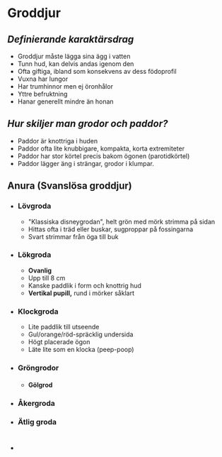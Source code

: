# Groddjur
## *Definierande karaktärsdrag*
- Groddjur måste lägga sina ägg i vatten
- Tunn hud, kan delvis andas igenom den
- Ofta giftiga, ibland som konsekvens av dess födoprofil
- Vuxna har lungor
- Har trumhinnor men ej öronhålor
- Yttre befruktning
- Hanar generellt mindre än honan
## *Hur skiljer man grodor och paddor?*
- Paddor är knottriga i huden
- Paddor ofta lite knubbigare, kompakta, korta extremiteter
- Paddor har stor körtel precis bakom ögonen (parotidkörtel)
- Paddor lägger äng i strängar, grodor i klumpar.
## Anura (Svanslösa groddjur)
- ### Lövgroda
	- "Klassiska disneygrodan", helt grön med mörk strimma på sidan
	- Hittas ofta i träd eller buskar, sugproppar på fossingarna
	- Svart strimmar från öga till buk
- ### Lökgroda
	- **Ovanlig**
	- Upp till 8 cm
	- Kanske paddlik i form och knottrig hud
	- **Vertikal pupill,** rund i mörker såklart
- ### Klockgroda
	- Lite paddlik till utseende
	- Gul/orange/röd-spräcklig undersida
	- Högt placerade ögon
	- Läte lite som en klocka (peep-poop)
- ### Gröngrodor
	- #### Gölgrod
- ### Åkergroda
- ### Ätlig groda
- #